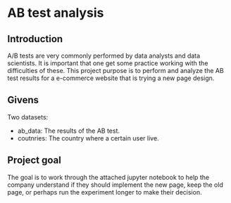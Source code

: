 # AB test analysis

## Introduction
A/B tests are very commonly performed by data analysts and data scientists. It is important that one get some practice working with the difficulties of these.
This project purpose is to perform and analyze the AB test results for a e-commerce website that is trying a new page design. 

## Givens 
Two datasets: 
* ab_data: The results of the AB test.
* coutnries: The country where a certain user live.

## Project goal
The goal is to work through the attached jupyter notebook to help the company understand if they should implement the new page, keep the old page, or perhaps run the experiment longer to make their decision.

